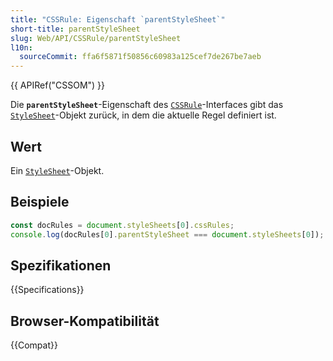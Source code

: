 ```yaml
---
title: "CSSRule: Eigenschaft `parentStyleSheet`"
short-title: parentStyleSheet
slug: Web/API/CSSRule/parentStyleSheet
l10n:
  sourceCommit: ffa6f5871f50856c60983a125cef7de267be7aeb
---
```


{{ APIRef("CSSOM") }}

Die **`parentStyleSheet`**-Eigenschaft des
[`CSSRule`](/de/docs/Web/API/CSSRule)-Interfaces gibt das [`StyleSheet`](/de/docs/Web/API/StyleSheet)-Objekt zurück, in dem die aktuelle Regel definiert ist.

## Wert

Ein [`StyleSheet`](/de/docs/Web/API/StyleSheet)-Objekt.

## Beispiele

```js
const docRules = document.styleSheets[0].cssRules;
console.log(docRules[0].parentStyleSheet === document.styleSheets[0]); // returns true
```

## Spezifikationen

{{Specifications}}

## Browser-Kompatibilität

{{Compat}}
